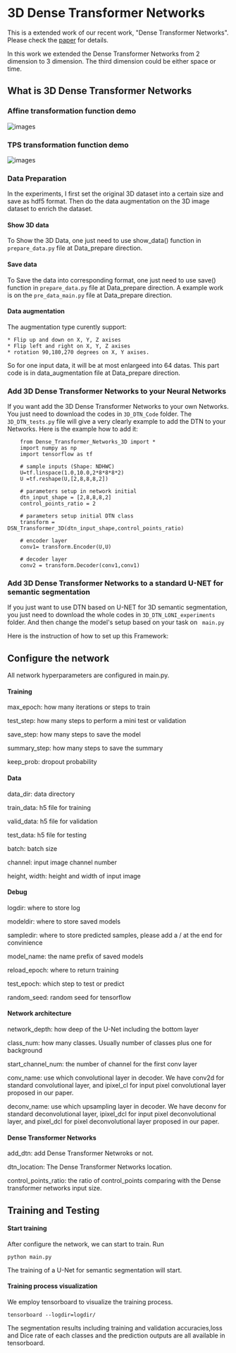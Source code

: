 # 3D Dense Transformer Networks

This is a extended work of our recent work, "Dense Transformer Networks". Please check the [paper](https://arxiv.org/abs/1705.08881) for details.

In this work we extended the Dense Transformer Networks from 2 dimension to 3 dimension. The third dimension could be either space or time.

## What is 3D Dense Transformer Networks

### Affine transformation function demo

![images](https://github.com/JohnYC1995/3D_Dense_Transformer_Networks/blob/master/images/Affine_demo.png)

### TPS transformation function demo

![images](https://github.com/JohnYC1995/3D_Dense_Transformer_Networks/blob/master/images/TPS_demo.png)

### Data Preparation

In the experiments, I first set the original 3D dataset into a certain size and save as hdf5 format. Then do the data augmentation on the 3D image dataset to enrich the dataset. 
#### Show 3D data
To Show the 3D Data, one just need to use show_data() function in `prepare_data.py` file at Data_prepare direction.
#### Save data 
To Save the data into corresponding format, one just need to use save() function in `prepare_data.py` file at Data_prepare direction.
A example work is on the `pre_data_main.py` file at Data_prepare direction.
#### Data augmentation
The augmentation type curently support:
```
* Flip up and down on X, Y, Z axises
* Flip left and right on X, Y, Z axises
* rotation 90,180,270 degrees on X, Y axises.
```
So for one input data, it will be at most enlargeed into 64 datas.  This part code is in data_augmentation file at Data_prepare direction.

### Add 3D Dense Transformer Networks to your Neural Networks

If you want add the 3D Dense Transformer Networks to your own Networks. You just need to download the codes in ```3D_DTN_Code``` folder. The ```3D_DTN_tests.py``` file will give a very clearly example to add the DTN to your Networks.
Here is the example how to add it:

```
    from Dense_Transformer_Networks_3D import *
    import numpy as np
    import tensorflow as tf

    # sample inputs (Shape: NDHWC)
    U=tf.linspace(1.0,10.0,2*8*8*8*2)
    U =tf.reshape(U,[2,8,8,8,2])

    # parameters setup in network initial
    dtn_input_shape = [2,8,8,8,2]
    control_points_ratio = 2

    # parameters setup initial DTN class
    transform = DSN_Transformer_3D(dtn_input_shape,control_points_ratio)

    # encoder layer
    conv1= transform.Encoder(U,U)

    # decoder layer
    conv2 = transform.Decoder(conv1,conv1)

```
### Add 3D Dense Transformer Networks to a standard U-NET for semantic segmentation

If you just want to use DTN based on U-NET for 3D semantic segmentation, you just need to download the whole codes in ```3D_DTN_LONI_experiments``` folder. And then change the model's setup based on your task on ``` main.py``` 

Here is the instruction of how to set up this Framework:

## Configure the network

All network hyperparameters are configured in main.py.

#### Training

max_epoch: how many iterations or steps to train

test_step: how many steps to perform a mini test or validation

save_step: how many steps to save the model

summary_step: how many steps to save the summary

keep_prob: dropout probability

#### Data

data_dir: data directory

train_data: h5 file for training

valid_data: h5 file for validation

test_data: h5 file for testing

batch: batch size

channel: input image channel number

height, width: height and width of input image

#### Debug

logdir: where to store log

modeldir: where to store saved models

sampledir: where to store predicted samples, please add a / at the end for convinience

model_name: the name prefix of saved models

reload_epoch: where to return training

test_epoch: which step to test or predict

random_seed: random seed for tensorflow

#### Network architecture

network_depth: how deep of the U-Net including the bottom layer

class_num: how many classes. Usually number of classes plus one for background

start_channel_num: the number of channel for the first conv layer


conv_name: use which convolutional layer in decoder. We have conv2d for standard convolutional layer, and ipixel_cl for input pixel convolutional layer proposed in our paper.

deconv_name: use which upsampling layer in decoder. We have deconv for standard deconvolutional layer, ipixel_dcl for input pixel deconvolutional layer, and pixel_dcl for pixel deconvolutional layer proposed in our paper.

#### Dense Transformer Networks

add_dtn: add Dense Transformer Netwroks or not.

dtn_location: The Dense Transformer Networks location.

control_points_ratio: the ratio of control_points comparing with the Dense transformer networks input size.

## Training and Testing

#### Start training

After configure the network, we can start to train. Run
```
python main.py
```
The training of a U-Net for semantic segmentation will start. 
#### Training process visualization

We employ tensorboard to visualize the training process.

```
tensorboard --logdir=logdir/
```

The segmentation results including training and validation accuracies,loss and Dice rate of each classes and the prediction outputs are all available in tensorboard.






